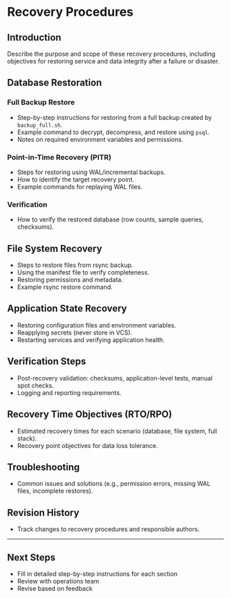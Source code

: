 # Recovery Procedures

## Introduction
Describe the purpose and scope of these recovery procedures, including objectives for restoring service and data integrity after a failure or disaster.

## Database Restoration
### Full Backup Restore
- Step-by-step instructions for restoring from a full backup created by `backup_full.sh`.
- Example command to decrypt, decompress, and restore using `psql`.
- Notes on required environment variables and permissions.

### Point-in-Time Recovery (PITR)
- Steps for restoring using WAL/incremental backups.
- How to identify the target recovery point.
- Example commands for replaying WAL files.

### Verification
- How to verify the restored database (row counts, sample queries, checksums).

## File System Recovery
- Steps to restore files from rsync backup.
- Using the manifest file to verify completeness.
- Restoring permissions and metadata.
- Example rsync restore command.

## Application State Recovery
- Restoring configuration files and environment variables.
- Reapplying secrets (never store in VCS).
- Restarting services and verifying application health.

## Verification Steps
- Post-recovery validation: checksums, application-level tests, manual spot checks.
- Logging and reporting requirements.

## Recovery Time Objectives (RTO/RPO)
- Estimated recovery times for each scenario (database, file system, full stack).
- Recovery point objectives for data loss tolerance.

## Troubleshooting
- Common issues and solutions (e.g., permission errors, missing WAL files, incomplete restores).

## Revision History
- Track changes to recovery procedures and responsible authors.

---

## Next Steps
- Fill in detailed step-by-step instructions for each section
- Review with operations team
- Revise based on feedback
